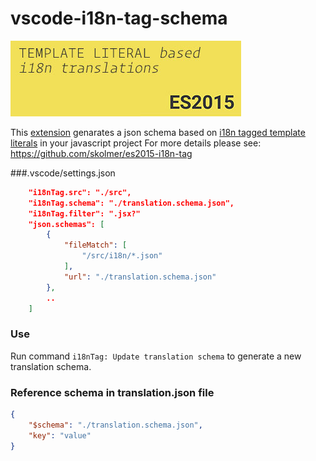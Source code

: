 # vscode-i18n-tag-schema
![](images/vscode-18n-tag-schema-icon-big.jpg)

This [extension](https://marketplace.visualstudio.com/items?itemName=skolmer.vscode-i18n-tag-schema) genarates a json schema based on [i18n tagged template literals](https://github.com/skolmer/es2015-i18n-tag) in your javascript project
For more details please see: https://github.com/skolmer/es2015-i18n-tag

###.vscode/settings.json
```json
    "i18nTag.src": "./src",
	"i18nTag.schema": "./translation.schema.json",
	"i18nTag.filter": ".jsx?"
    "json.schemas": [
        {
            "fileMatch": [
                "/src/i18n/*.json"
            ],
            "url": "./translation.schema.json"
        },
        ..
    ]
```
   
### Use
Run command `i18nTag: Update translation schema` to generate a new translation schema.

### Reference schema in translation.json file
```json
{
    "$schema": "./translation.schema.json",
    "key": "value"
}
```
